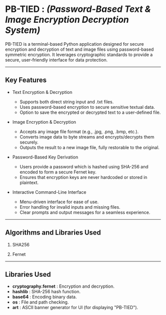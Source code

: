 # PB-TIED : *(Password-Based Text & Image Encryption Decryption System)*
PB-TIED is a terminal-based Python application designed for secure encryption and decryption of text and image files using password-based symmetric encryption. It leverages cryptographic standards to provide a secure, user-friendly interface for data protection.

**************************************

## Key Features
* Text Encryption & Decryption
    * Supports both direct string input and .txt files.
    * Uses password-based encryption to secure sensitive textual data.
    * Option to save the encrypted or decrypted text to a user-defined file.

* Image Encryption & Decryption
    * Accepts any image file format (e.g., .jpg, .png, .bmp, etc.).
    * Converts image data to byte streams and encrypts/decrypts them securely.
    * Outputs the result to a new image file, fully restorable to the original.

* Password-Based Key Derivation
    * Users provide a password which is hashed using SHA-256 and encoded to form a secure Fernet key.
    * Ensures that encryption keys are never hardcoded or stored in plaintext.

* Interactive Command-Line Interface
    * Menu-driven interface for ease of use.
    * Error handling for invalid inputs and missing files.
    * Clear prompts and output messages for a seamless experience.

**************************************

## Algorithms and Libraries Used

1. SHA256

2. Fernet

**************************************

## Libraries Used
   * **cryptography.fernet** : Encryption and decryption.
   * **hashlib** : SHA-256 hash function.
   * **base64** : Encoding binary data.
   * **os** : File and path checking.
   * **art** : ASCII banner generator for UI (for displaying "PB-TIED").
